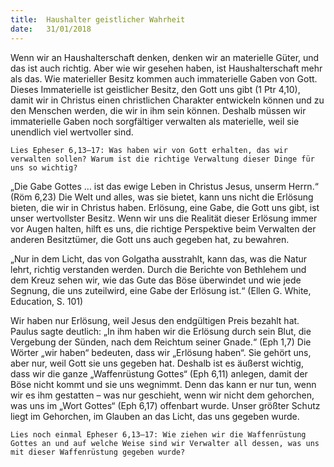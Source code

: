 ```yaml
---
title:  Haushalter geistlicher Wahrheit
date:   31/01/2018
---
```


Wenn wir an Haushalterschaft denken, denken wir an materielle Güter, und das ist auch richtig. Aber wie wir gesehen haben, ist Haushalterschaft mehr als das. Wie materieller Besitz kommen auch immaterielle Gaben von Gott. Dieses Immaterielle ist geistlicher Besitz, den Gott uns gibt (1 Ptr 4,10), damit wir in Christus einen christlichen Charakter entwickeln können und zu den Menschen werden, die wir in ihm sein können. Deshalb müssen wir immaterielle Gaben noch sorgfältiger verwalten als materielle, weil sie unendlich viel wertvoller sind. 

`Lies Epheser 6,13–17: Was haben wir von Gott erhalten, das wir verwalten sollen? Warum ist die richtige Verwaltung dieser Dinge für uns so wichtig?` 

„Die Gabe Gottes … ist das ewige Leben in Christus Jesus, unserm Herrn.“ (Röm 6,23) Die Welt und alles, was sie bietet, kann uns nicht die Erlösung bieten, die wir in Christus haben. Erlösung, eine Gabe, die Gott uns gibt, ist unser wertvollster Besitz. Wenn wir uns die Realität dieser Erlösung immer vor Augen halten, hilft es uns, die richtige Perspektive beim Verwalten der anderen Besitztümer, die Gott uns auch gegeben hat, zu bewahren. 

„Nur in dem Licht, das von Golgatha ausstrahlt, kann das, was die Natur lehrt, richtig verstanden werden. Durch die Berichte von Bethlehem und dem Kreuz sehen wir, wie das Gute das Böse überwindet und wie jede Segnung, die uns zuteilwird, eine Gabe der Erlösung ist.“ (Ellen G. White, Education, S. 101) 

Wir haben nur Erlösung, weil Jesus den endgültigen Preis bezahlt hat. Paulus sagte deutlich: „In ihm haben wir die Erlösung durch sein Blut, die Vergebung der Sünden, nach dem Reichtum seiner Gnade.“ (Eph 1,7) Die Wörter „wir haben“ bedeuten, dass wir „Erlösung haben“. Sie gehört uns, aber nur, weil Gott sie uns gegeben hat. Deshalb ist es äußerst wichtig, dass wir die ganze „Waffenrüstung Gottes“ (Eph 6,11) anlegen, damit der Böse nicht kommt und sie uns wegnimmt. Denn das kann er nur tun, wenn wir es ihm gestatten – was nur geschieht, wenn wir nicht dem gehorchen, was uns im „Wort Gottes“ (Eph 6,17) offenbart wurde. Unser größter Schutz liegt im Gehorchen, im Glauben an das Licht, das uns gegeben wurde. 

`Lies noch einmal Epheser 6,13–17: Wie ziehen wir die Waffenrüstung Gottes an und auf welche Weise sind wir Verwalter all dessen, was uns mit dieser Waffenrüstung gegeben wurde?` 
